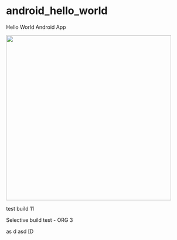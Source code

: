 android_hello_world
===================

Hello World Android App

<img src="http://i.imgur.com/dio0DXF.png" width="450" />

test build 11

Selective build test - ORG 3

as
d
asd
[D
